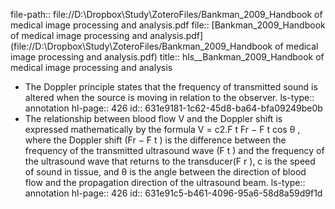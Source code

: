 file-path:: file://D:\Dropbox\Study\ZoteroFiles/Bankman_2009_Handbook of medical image processing and analysis.pdf
file:: [Bankman_2009_Handbook of medical image processing and analysis.pdf](file://D:\Dropbox\Study\ZoteroFiles/Bankman_2009_Handbook of medical image processing and analysis.pdf)
title:: hls__Bankman_2009_Handbook of medical image processing and analysis

- The Doppler principle states that the frequency of transmitted sound is altered when the source is moving in relation to the observer.
  ls-type:: annotation
  hl-page:: 426
  id:: 631e9181-1c62-45d8-ba64-bfa09249be0b
- The relationship between blood flow V and the Doppler shift is expressed mathematically by the formula V = c2.F t Fr − F t cos θ , where the Doppler shift (Fr − F t ) is the difference between the frequency of the transmitted ultrasound wave (F t ) and the frequency of the ultrasound wave that returns to the transducer(F r ), c is the speed of sound in tissue, and θ is the angle between the direction of blood flow and the propagation direction of the ultrasound beam.
  ls-type:: annotation
  hl-page:: 426
  id:: 631e91c5-b461-4096-95a6-58d8a59d9f1d